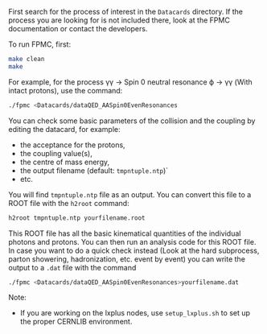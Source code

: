 First search for the process of interest in the `Datacards` directory.
If the process you are looking for is not included there, look at the FPMC documentation or contact the developers.

To run FPMC, first:
```sh
make clean
make
```

For example, for the process &gamma;&gamma; &rarr; Spin 0 neutral resonance &varphi; &rarr; &gamma;&gamma; (With intact protons), use the command:
```sh
./fpmc <Datacards/dataQED_AASpin0EvenResonances
```

You can check some basic parameters of the collision and the coupling by editing the datacard, for example:

- the acceptance for the protons,
- the coupling value(s),
- the centre of mass energy,
- the output filename (default: `tmpntuple.ntp`)`
- etc.

You will find `tmpntuple.ntp` file as an output.
You can convert this file to a ROOT file with the `h2root` command:
```sh
h2root tmpntuple.ntp yourfilename.root
```
This ROOT file has all the basic kinematical quantities of the individual photons and protons.
You can then run an analysis code for this ROOT file.
In case you want to do a quick check instead (Look at the hard subprocess, parton showering, hadronization, etc. event by event) you can write the output to a `.dat` file with the command
```sh
./fpmc <Datacards/dataQED_AASpin0EvenResonances>yourfilename.dat
```

Note:

* If you are working on the lxplus nodes, use `setup_lxplus.sh` to set up the proper CERNLIB environment.

